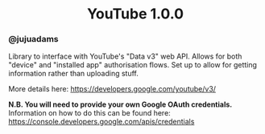 <h1 align="center">YouTube 1.0.0</h1>

### @jujuadams

Library to interface with YouTube's "Data v3" web API. Allows for both "device" and "installed app" authorisation flows. Set up to allow for getting information rather than uploading stuff.

More details here: https://developers.google.com/youtube/v3/

**N.B. You will need to provide your own Google OAuth credentials.** Information on how to do this can be found here: https://console.developers.google.com/apis/credentials
